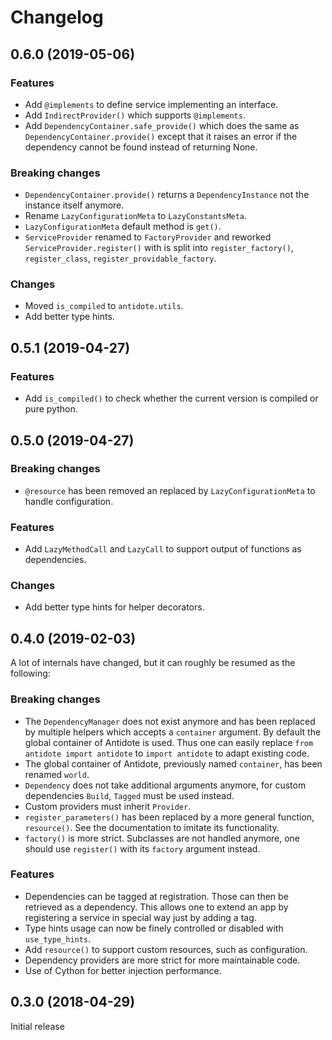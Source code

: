 Changelog
=========


0.6.0 (2019-05-06)
------------------
  
### Features

- Add `@implements` to define service implementing an interface. 
- Add `IndirectProvider()` which supports `@implements`.
- Add `DependencyContainer.safe_provide()` which does the same as 
  `DependencyContainer.provide()` except that it raises an error if
  the dependency cannot be found instead of returning None.


### Breaking changes

- `DependencyContainer.provide()` returns a `DependencyInstance` not the 
  instance itself anymore.
- Rename `LazyConfigurationMeta` to `LazyConstantsMeta`.
- `LazyConfigurationMeta` default method is `get()`.
- `ServiceProvider` renamed to `FactoryProvider` and reworked 
  `ServiceProvider.register()` with is split into `register_factory()`,
  `register_class`, `register_providable_factory`.


### Changes

- Moved `is_compiled` to `antidote.utils`.
- Add better type hints.


0.5.1 (2019-04-27)
------------------
  
### Features

- Add `is_compiled()` to check whether the current version is compiled or pure 
  python.


0.5.0 (2019-04-27)
------------------

### Breaking changes

- `@resource` has been removed an replaced by `LazyConfigurationMeta` to handle 
  configuration. 
  
### Features

- Add `LazyMethodCall` and `LazyCall` to support output of functions as dependencies.

### Changes

- Add better type hints for helper decorators.


0.4.0 (2019-02-03)
------------------

A lot of internals have changed, but it can roughly be resumed as the following:

### Breaking changes

- The `DependencyManager` does not exist anymore and has been replaced by 
  multiple helpers which accepts a `container` argument. By default the global
  container of Antidote is used. Thus one can easily replace 
  `from antidote import antidote` to `import antidote` to adapt existing code.
- The global container of Antidote, previously named `container`, has been 
  renamed `world`.
- `Dependency` does not take additional arguments anymore, for custom 
  dependencies `Build`, `Tagged` must be used instead.
- Custom providers must inherit `Provider`.
- `register_parameters()` has been replaced by a more general function, 
  `resource()`. See the documentation to imitate its functionality.
- `factory()` is more strict. Subclasses are not handled anymore, one should
  use `register()` with its `factory` argument instead.

### Features

- Dependencies can be tagged at registration. Those can then be retrieved as
  a dependency. This allows one to extend an app by registering a service in
  special way just by adding a tag.
- Type hints usage can now be finely controlled or disabled with `use_type_hints`.
- Add `resource()` to support custom resources, such as configuration.
- Dependency providers are more strict for more maintainable code.
- Use of Cython for better injection performance.


0.3.0 (2018-04-29)
------------------

Initial release
